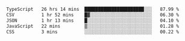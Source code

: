 <!--START_SECTION:waka-->

```txt
TypeScript   26 hrs 14 mins  ██████████████████████░░░   87.99 %
CSV          1 hr 52 mins    █▓░░░░░░░░░░░░░░░░░░░░░░░   06.30 %
JSON         1 hr 13 mins    █░░░░░░░░░░░░░░░░░░░░░░░░   04.10 %
JavaScript   22 mins         ▒░░░░░░░░░░░░░░░░░░░░░░░░   01.28 %
CSS          3 mins          ░░░░░░░░░░░░░░░░░░░░░░░░░   00.22 %
```

<!--END_SECTION:waka-->